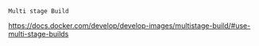 ``` Multi stage Build ```

https://docs.docker.com/develop/develop-images/multistage-build/#use-multi-stage-builds

```
